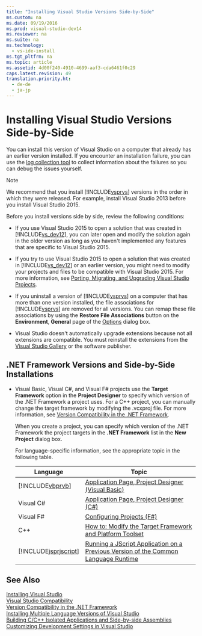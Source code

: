 ```yaml
---
title: "Installing Visual Studio Versions Side-by-Side"
ms.custom: na
ms.date: 09/19/2016
ms.prod: visual-studio-dev14
ms.reviewer: na
ms.suite: na
ms.technology: 
  - vs-ide-install
ms.tgt_pltfrm: na
ms.topic: article
ms.assetid: 4d00f240-4910-4699-aaf3-cda6461f0c29
caps.latest.revision: 49
translation.priority.ht: 
  - de-de
  - ja-jp
---
```

# Installing Visual Studio Versions Side-by-Side
You can install this version of Visual Studio on a computer that already has an earlier version installed. If you encounter an installation failure, you can use the [log collection tool](http://go.microsoft.com/fwlink/?LinkId=262077) to collect information about the failures so you can debug the issues yourself.  
  
> [!NOTE]
>  We recommend that you install [!INCLUDE[vsprvs](../vs140/includes/vsprvs_md.md)] versions in the order in which they were released. For example, install Visual Studio 2013 before you install Visual Studio 2015.  
  
 Before you install versions side by side, review the following conditions:  
  
-   If you use Visual Studio 2015 to open a solution that was created in [!INCLUDE[vs_dev12](../vs140/includes/vs_dev12_md.md)], you can later open and modify the solution again in the older version as long as you haven't implemented any features that are specific to Visual Studio 2015.  
  
-   If you try to use Visual Studio 2015 to open a solution that was created in [!INCLUDE[vs_dev12](../vs140/includes/vs_dev12_md.md)] or an earlier version, you might need to modify your projects and files to be compatible with Visual Studio 2015. For more information, see  [Porting, Migrating, and Upgrading Visual Studio Projects](../vs140/Porting--Migrating--and-Upgrading-Visual-Studio-Projects.md).  
  
-   If you uninstall a version of [!INCLUDE[vsprvs](../vs140/includes/vsprvs_md.md)] on a computer that has more than one version installed, the file associations for [!INCLUDE[vsprvs](../vs140/includes/vsprvs_md.md)] are removed for all versions. You can remap these file associations by using the **Restore File Associations** button on the **Environment**, **General** page of the [Options](../vs140/General--Environment--Options-Dialog-Box.md) dialog box.  
  
-   Visual Studio doesn't automatically upgrade extensions because not all extensions are compatible. You must reinstall the extensions from the [Visual Studio Gallery](http://go.microsoft.com/fwlink/?LinkId=178891) or the software publisher.  
  
## .NET Framework Versions and Side-by-Side Installations  
  
-   Visual Basic, Visual C#, and Visual F# projects use the **Target Framework** option in the **Project Designer** to specify which version of the .NET Framework a project uses. For a C++ project, you can manually change the target framework by modifying the .vcxproj file. For more information, see [Version Compatibility in the .NET Framework](assetId:///2f25e522-456a-48c3-8a53-e5f39275649f).  
  
     When you create a project, you can specify which version of the .NET Framework the project targets in the **.NET Framework** list in the **New Project** dialog box.  
  
     For language-specific information, see the appropriate topic in the following table.  
  
    |Language|Topic|  
    |--------------|-----------|  
    |[!INCLUDE[vbprvb](../vs140/includes/vbprvb_md.md)]|[Application Page, Project Designer (Visual Basic)](../Topic/Application%20Page,%20Project%20Designer%20\(Visual%20Basic\).md)|  
    |Visual C#|[Application Page, Project Designer (C#)](../Topic/Application%20Page,%20Project%20Designer%20\(C%23\).md)|  
    |Visual F#|[Configuring Projects (F#)](../vs140/Configuring-Projects--F#-.md)|  
    |C++|[How to: Modify the Target Framework and Platform Toolset](../vs140/How-to--Modify-the-Target-Framework-and-Platform-Toolset.md)|  
    |[!INCLUDE[jsprjscript](../vs140/includes/jsprjscript_md.md)]|[Running a JScript Application on a Previous Version of the Common Language Runtime](assetId:///bbea51b5-ac03-4e6c-b9a6-f487ef63eda5)|  
  
## See Also  
 [Installing Visual Studio](../vs140/Installing-Visual-Studio-2015.md)   
 [Visual Studio Compatibility](../vs140/Porting--Migrating--and-Upgrading-Visual-Studio-Projects.md)   
 [Version Compatibility in the .NET Framework](assetId:///2f25e522-456a-48c3-8a53-e5f39275649f)   
 [Installing Multiple Language Versions of Visual Studio](../vs140/Installing-Multiple-Language-Versions-of-Visual-Studio.md)   
 [Building C/C++ Isolated Applications and Side-by-side Assemblies](../vs140/Building-C-C---Isolated-Applications-and-Side-by-side-Assemblies.md)   
 [Customizing Development Settings in Visual Studio](assetId:///22c4debb-4e31-47a8-8f19-16f328d7dcd3)